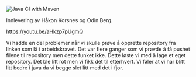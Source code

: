 ![Java CI with Maven](https://github.com/hkonkorsnes/yatzyventer/workflows/Java%20CI%20with%20Maven/badge.svg)

Innlevering av Håkon Korsnes og Odin Berg.

https://youtu.be/aHkzp7pUgmQ

Vi hadde en del problemer når vi skulle prøve å opprette repository fra linken som lå i arbeidskravet. Det var flere ganger som vi prøvde å få pushet filene til repository men dette funket ikke. Dette løste vi med å lage et eget repository. Det ble litt rot men vi fikk det til etterhvert. Vi føler at vi har blitt litt bedre i java da vi begge slet litt med det i fjor.

